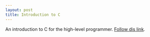 ```yaml
---
layout: post
title: Introduction to C
---
```

An introduction to C for the high-level programmer. [Follow dis link](/slideshow/introtoc.html).
